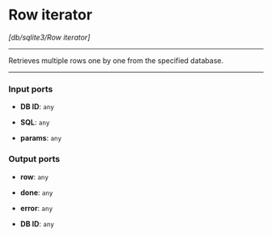 # Row iterator

_[db/sqlite3/Row iterator]_

---

Retrieves multiple rows one by one from the specified database.<br>

---

### Input ports

* __DB ID__: ` any `


* __SQL__: ` any `


* __params__: ` any `

### Output ports

* __row__: ` any `


* __done__: ` any `


* __error__: ` any `


* __DB ID__: ` any `


